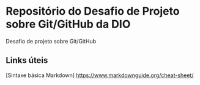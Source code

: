 # Repositório do Desafio de Projeto sobre Git/GitHub da DIO
Desafio de projeto sobre Git/GitHub

## Links úteis
[Sintaxe básica Markdown] https://www.markdownguide.org/cheat-sheet/
